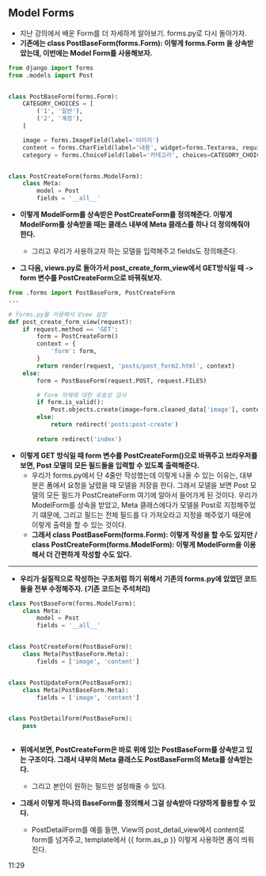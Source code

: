## Model Forms
- 지난 강의에서 배운 Form를 더 자세하게 알아보기. forms.py로 다시 돌아가자.
- **기존에는 class PostBaseForm(forms.Form): 이렇게 forms.Form 을 상속받았는데, 이번에는 Model Form를 사용해보자.**

```python
from django import forms
from .models import Post


class PostBaseForm(forms.Form):
    CATEGORY_CHOICES = [
        ('1', '일반'),
        ('2', '계정'),
    ]

    image = forms.ImageField(label='이미지')
    content = forms.CharField(label='내용', widget=forms.Textarea, required=True)
    category = forms.ChoiceField(label='카테고리', choices=CATEGORY_CHOICES)    


class PostCreateForm(forms.ModelForm):
    class Meta:
        model = Post
        fields = '__all__'    
```


- **이렇게 ModelForm를 상속받은 PostCreateForm를 정의해준다. 이렇게 ModelForm를 상속받을 때는 클래스 내부에 Meta 클래스를 하나 더 정의해줘야 한다.**
  - 그리고 우리가 사용하고자 하는 모델을 입력해주고 fields도 정의해준다.


- **그 다음, views.py로 돌아가서 post_create_form_view에서 GET방식일 때 -> form 변수를 PostCreateForm으로 바꿔줘보자.**

```python
from .forms import PostBaseForm, PostCreateForm
...

# forms.py를 이용해서 View 설정
def post_create_form_view(request):
    if request.method == 'GET':
        form = PostCreateForm()
        context = {
            'form': form,
        }
        return render(request, 'posts/post_form2.html', context)
    else:
        form = PostBaseForm(request.POST, request.FILES)

        # form 자체에 대한 유효성 검사
        if form.is_valid():
            Post.objects.create(image=form.cleaned_data['image'], content=form.cleaned_data['content'], writer=request.user) 
        else:
            return redirect('posts:post-create')
        
        return redirect('index')
```

- **이렇게 GET 방식일 때 form 변수를 PostCreateForm()으로 바꿔주고 브라우저를 보면, Post 모델의 모든 필드들을 입력할 수 있도록 출력해준다.**
  - 우리가 forms.py에서 단 4줄만 작성했는데 이렇게 나올 수 있는 이유는, 대부분은 폼에서 요청을 날렸을 때 모델을 저장을 한다. 그래서 모델을 보면 Post 모델의 모든 필드가 PostCreateForm 여기에 알아서 들어가게 된 것이다. 우리가 ModelForm를 상속을 받았고, Meta 클래스에다가 모델을 Post로 지정해주었기 떄문에, 그리고 필드는 전체 필드를 다 가져오라고 지정을 해주었기 때문에 이렇게 출력을 할 수 있는 것이다. 
  - **그래서 class PostBaseForm(forms.Form): 이렇게 작성을 할 수도 있지만 / class PostCreateForm(forms.ModelForm): 이렇게 ModelForm을 이용해서 더 간편하게 작성할 수도 있다.**

* * *

- **우리가 실질적으로 작성하는 구조처럼 하기 위해서 기존의 forms.py에 있었던 코드들을 전부 수정해주자. (기존 코드는 주석처리)**

```python
class PostBaseForm(forms.ModelForm):
    class Meta:
        model = Post
        fields = '__all__'


class PostCreateForm(PostBaseForm):
    class Meta(PostBaseForm.Meta):
        fields = ['image', 'content']


class PostUpdateForm(PostBaseForm):
    class Meta(PostBaseForm.Meta):
        fields = ['image', 'content']


class PostDetailForm(PostBaseForm):
    pass
    
```

- **위에서보면, PostCreateForm은 바로 위에 있는 PostBaseForm를 상속받고 있는 구조이다. 그래서 내부의 Meta 클래스도 PostBaseForm의 Meta를 상속받는다.**
  - 그리고 본인이 원하는 필드만 설정해줄 수 있다. 

- **그래서 이렇게 하나의 BaseForm를 정의해서 그걸 상속받아 다양하게 활용할 수 있다.**
  - PostDetailForm를 예를 들면, View의 post_detail_view에서 content로 form를 넘겨주고, template에서 {{ form.as_p }} 이렇게 사용하면 폼이 띄워진다. 


11:29


